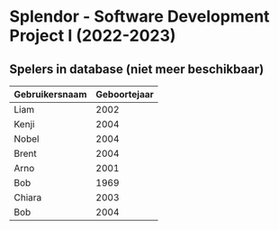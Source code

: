 # Splendor - Software Development Project I (2022-2023)

## Spelers in database (niet meer beschikbaar)

| Gebruikersnaam | Geboortejaar |
| :------------- | :----------- |
| Liam           | 2002         |
| Kenji          | 2004         |
| Nobel          | 2004         |
| Brent          | 2004         |
| Arno           | 2001         |
| Bob            | 1969         |
| Chiara         | 2003         |
| Bob            | 2004         |

